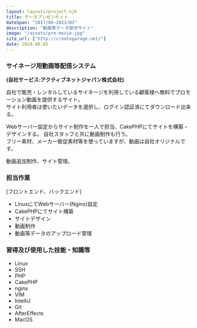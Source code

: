 ```yaml
---
layout: layouts/project.njk
title: データプレゼンサイト
dateSpan: "2017/06~2023/03"
description: "動画等データ提供サイト"
image: "/assets/pre-movie.jpg"
site_url: ["http://creategarage.net/"]
date: 2024-08-05
---
```


### サイネージ用動画等配信システム
**(自社サービス:アクティブネットジャパン株式会社)**

自社で販売・レンタルしているサイネージを利用している顧客様へ無料でプロモーション動画を提供するサイト。  
サイト利用者は使いたいデータを選択し、ログイン認証済にてダウンロード出来る。

Webサーバー設定からサイト制作を一人で担当、CakePHPにてサイトを構築・デザインする。
自社スタッフと共に動画制作も行う。  
フリー素材、メーカー販促素材等を使っていますが、動画は自社オリジナルです。

動画追加制作、サイト管理。

### 担当作業

[フロントエンド、バックエンド]
- LinuxにてWebサーバー(Nginx)設定
- CakePHPにてサイト構築
- サイトデザイン
- 動画制作
- 動画等データのアップロード管理

### 習得及び使用した技能・知識等

- Linux
- SSH
- PHP
- CakePHP
- nginx
- VIM
- IntelliJ
- Git
- AfterEffects
- MacOS